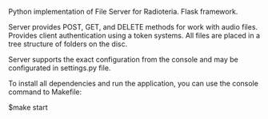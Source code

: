 Python implementation of File Server for Radioteria. Flask framework. 

Server provides POST, GET, and DELETE methods for work with audio files.
Provides client authentication using a token systems.
All files are placed in a tree structure of folders on the disc.

Server supports the exact configuration from the console and may be configurated in settings.py file.

To install all dependencies and run the application, you can use the console command to Makefile:

$make start
